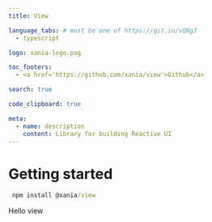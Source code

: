 ```yaml
---
title: View

language_tabs: # must be one of https://git.io/vQNgJ
  - typescript

logo: xania-logo.png

toc_footers:
  - <a href='https://github.com/xania/view'>Github</a>

search: true

code_clipboard: true

meta:
  - name: description
    content: Library for building Reactive UI
---
```


# Getting started

```cmd
 npm install @xania/view
```

Hello view
